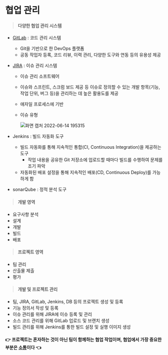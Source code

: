 # 협업 관리

> #### 다양한 협업 관리 시스템

- [GitLab](https://git-scm.com/docs) : 코드 관리 시스템

  - Git을 기반으로 한 DevOps 플랫폼
  - 공동 작업자 등록, 코드 리뷰, 이력 관리, 다양한 도구와 연동 등의 유용성 제공

- [JIRA](https://bcho.tistory.com/826)  : 이슈 관리 시스템

  - 이슈 관리 소프트웨어

  - 이슈와 스프린트, 스크럼 보드 제공 등 이슈로 정의할 수 있는 개발 항목(기능, 작업 단위, 버그 등)을 관리하는 데 높은 활용도를 제공

  - 애자일 프로세스에 기반

  - 이슈 유형

    ![화면 캡처 2022-06-14 195315](https://user-images.githubusercontent.com/97647987/173561404-e431f4a0-54fc-4a44-a8c8-1940329534b9.png)

- Jenkins : 빌드 자동화 도구

  - 빌드 자동화를 통해 지속적인 통합(CI, Continuous Integration)을 제공하는 도구
    - 작업 내용을 공유한 Git 저장소에 업로드할 때마다 빌드를 수행하여 문제를 조기 파악
  - 자동화된 배포 설정을 통해 지속적인 배포(CD, Continuous Deploy)를 가능하게 함

- sonarQube : 정적 분석 도구



> #### 개발 영역

- 요구사항 분석
- 설계
- 개발
- 빌드
- 배포



> ####  프로젝트 영역 

- 팀 관리
- 산출물 제출
- 평가



> #### 개발 및 프로젝트 관리

- 팀, JIRA, GitLab, Jenkins, DB 등의 프로젝트 생성 및 등록
- 기능 정의서 작성 및 등록
- 이슈 관리를 위해 JIRA에 이슈 등록 및 관리
- 소스 코드 관리를 위해 GitLab 업로드 및 브랜치 생성
- 빌드 관리를 위해 Jenkins를 통한 빌드 설정 및 실행 이미지 생성



#### 👉 프로젝트는 혼자하는 것이 아닌 팀이 함께하는 협업 작업이며, 협업에서 가장 중요한 부분은 <u>소통</u>이다 👈